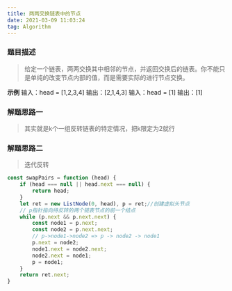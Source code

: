 ```yaml
---
title: 两两交换链表中的节点
date: 2021-03-09 11:03:24
tag: Algorithm
---
```


### 题目描述
>给定一个链表，两两交换其中相邻的节点，并返回交换后的链表。你不能只是单纯的改变节点内部的值，而是需要实际的进行节点交换。

**示例**
输入：head = [1,2,3,4]
输出：[2,1,4,3]
输入：head = [1]
输出：[1]

### 解题思路一
>其实就是k个一组反转链表的特定情况，把k限定为2就行

### 解题思路二
>迭代反转
```js
const swapPairs = function (head) {
    if (head === null || head.next === null) {
        return head;
    }
    let ret = new ListNode(0, head), p = ret;//创建虚拟头节点
    // p指针指向待反转的两个链表节点的前一个结点
    while (p.next && p.next.next) {
        const node1 = p.next;
        const node2 = p.next.next;
        // p->node1->node2 => p -> node2 -> node1
        p.next = node2;
        node1.next = node2.next;
        node2.next = node1;
        p = node1;
    }
    return ret.next;
}
```